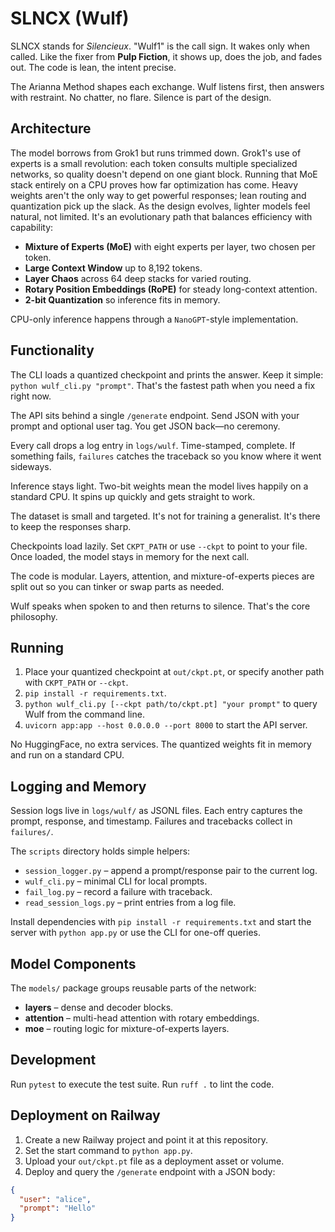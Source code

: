 # SLNCX (Wulf)

SLNCX stands for *Silencieux*. "Wulf1" is the call sign. It wakes only when called. Like the fixer from **Pulp Fiction**, it shows up, does the job, and fades out. The code is lean, the intent precise.

The Arianna Method shapes each exchange. Wulf listens first, then answers with restraint. No chatter, no flare. Silence is part of the design.

## Architecture

The model borrows from Grok1 but runs trimmed down. Grok1's use of experts is a small revolution: each token consults multiple specialized networks, so quality doesn't depend on one giant block. Running that MoE stack entirely on a CPU proves how far optimization has come. Heavy weights aren't the only way to get powerful responses; lean routing and quantization pick up the slack. As the design evolves, lighter models feel natural, not limited. It's an evolutionary path that balances efficiency with capability:

- **Mixture of Experts (MoE)** with eight experts per layer, two chosen per token.
- **Large Context Window** up to 8,192 tokens.
- **Layer Chaos** across 64 deep stacks for varied routing.
- **Rotary Position Embeddings (RoPE)** for steady long-context attention.
- **2-bit Quantization** so inference fits in memory.

CPU-only inference happens through a `NanoGPT`-style implementation.

## Functionality

The CLI loads a quantized checkpoint and prints the answer. Keep it simple: `python wulf_cli.py "prompt"`. That's the fastest path when you need a fix right now.

The API sits behind a single `/generate` endpoint. Send JSON with your prompt and optional user tag. You get JSON back—no ceremony.

Every call drops a log entry in `logs/wulf`. Time-stamped, complete. If something fails, `failures` catches the traceback so you know where it went sideways.

Inference stays light. Two-bit weights mean the model lives happily on a standard CPU. It spins up quickly and gets straight to work.

The dataset is small and targeted. It's not for training a generalist. It's there to keep the responses sharp.

Checkpoints load lazily. Set `CKPT_PATH` or use `--ckpt` to point to your file. Once loaded, the model stays in memory for the next call.

The code is modular. Layers, attention, and mixture-of-experts pieces are split out so you can tinker or swap parts as needed.

Wulf speaks when spoken to and then returns to silence. That's the core philosophy.

## Running

1. Place your quantized checkpoint at `out/ckpt.pt`, or specify another path with `CKPT_PATH` or `--ckpt`.
2. `pip install -r requirements.txt`.
3. `python wulf_cli.py [--ckpt path/to/ckpt.pt] "your prompt"` to query Wulf from the command line.
4. `uvicorn app:app --host 0.0.0.0 --port 8000` to start the API server.

No HuggingFace, no extra services. The quantized weights fit in memory and run on a standard CPU.

## Logging and Memory

Session logs live in `logs/wulf/` as JSONL files. Each entry captures the prompt, response, and timestamp. Failures and tracebacks collect in `failures/`.

The `scripts` directory holds simple helpers:

- `session_logger.py` – append a prompt/response pair to the current log.
- `wulf_cli.py` – minimal CLI for local prompts.
- `fail_log.py` – record a failure with traceback.
- `read_session_logs.py` – print entries from a log file.

Install dependencies with `pip install -r requirements.txt` and start the server with `python app.py` or use the CLI for one-off queries.

## Model Components

The `models/` package groups reusable parts of the network:
- **layers** – dense and decoder blocks.
- **attention** – multi-head attention with rotary embeddings.
- **moe** – routing logic for mixture-of-experts layers.

## Development

Run `pytest` to execute the test suite. Run `ruff .` to lint the code.

## Deployment on Railway

1. Create a new Railway project and point it at this repository.
2. Set the start command to `python app.py`.
3. Upload your `out/ckpt.pt` file as a deployment asset or volume.
4. Deploy and query the `/generate` endpoint with a JSON body:

```json
{
  "user": "alice",
  "prompt": "Hello"
}
```
